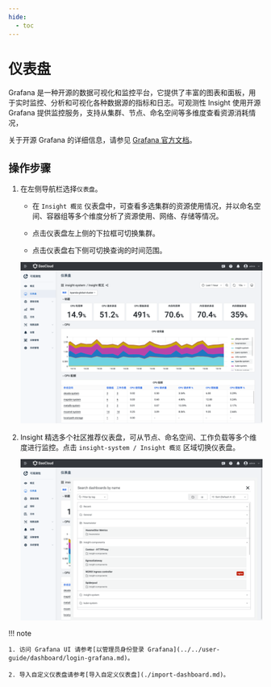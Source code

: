 ```yaml
---
hide:
  - toc
---
```


# 仪表盘

Grafana 是一种开源的数据可视化和监控平台，它提供了丰富的图表和面板，用于实时监控、分析和可视化各种数据源的指标和日志。可观测性 Insight 使用开源 Grafana 提供监控服务，支持从集群、节点、命名空间等多维度查看资源消耗情况，

关于开源 Grafana 的详细信息，请参见 [Grafana 官方文档](https://grafana.com/docs/grafana/latest/getting-started/?spm=a2c4g.11186623.0.0.1f34de53ksAH9a)。

## 操作步骤

1. 在左侧导航栏选择`仪表盘`。

    - 在 `Insight 概览` 仪表盘中，可查看多选集群的资源使用情况，并以命名空间、容器组等多个维度分析了资源使用、网络、存储等情况。

    - 点击仪表盘左上侧的下拉框可切换集群。

    - 点击仪表盘右下侧可切换查询的时间范围。

    ![dashboard](../../images/dashboard00.png)

2. Insight 精选多个社区推荐仪表盘，可从节点、命名空间、工作负载等多个维度进行监控。点击 `insight-system / Insight 概览` 区域切换仪表盘。

    ![dashboard](../../images/dashboard01.png)

!!! note

    1. 访问 Grafana UI 请参考[以管理员身份登录 Grafana](../../user-guide/dashboard/login-grafana.md)。
    
    2. 导入自定义仪表盘请参考[导入自定义仪表盘](./import-dashboard.md)。

